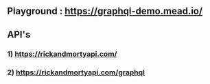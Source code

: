 ## Playground : https://graphql-demo.mead.io/

## API's
### 1) https://rickandmortyapi.com/

### 2) https://rickandmortyapi.com/graphql
